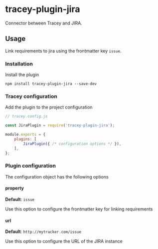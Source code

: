 # tracey-plugin-jira

Connector between Tracey and JIRA.

## Usage

Link requirements to jira using the frontmatter key `issue`.

### Installation

Install the plugin

`npm install tracey-plugin-jira --save-dev`

### Tracey configuration

Add the plugin to the project configuration

```js
// tracey.config.js

const JiraPlugin = require('tracey-plugin-jira');

module.exports = {
    plugins: [
        JiraPlugin({ /* configuration options */ }),
    ],
};
```

### Plugin configuration

The configuration object has the following options

#### property

**Default**: `issue`

Use this option to configure the frontmatter key for linking requirements

#### url

**Default**: `http://mytracker.com/issue`

Use this option to configure the URL of the JIRA instance
